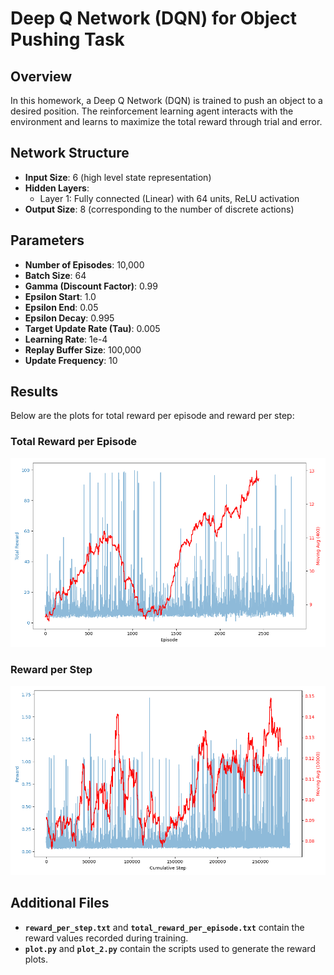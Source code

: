# Deep Q Network (DQN) for Object Pushing Task

## Overview

In this homework, a Deep Q Network (DQN) is trained to push an object to a desired position. The reinforcement learning agent interacts with the environment and learns to maximize the total reward through trial and error.

## Network Structure

- **Input Size**: 6 (high level state representation)
- **Hidden Layers**:
  - Layer 1: Fully connected (Linear) with 64 units, ReLU activation
- **Output Size**: 8 (corresponding to the number of discrete actions)

## Parameters

- **Number of Episodes**: 10,000
- **Batch Size**: 64
- **Gamma (Discount Factor)**: 0.99
- **Epsilon Start**: 1.0
- **Epsilon End**: 0.05
- **Epsilon Decay**: 0.995
- **Target Update Rate (Tau)**: 0.005
- **Learning Rate**: 1e-4
- **Replay Buffer Size**: 100,000
- **Update Frequency**: 10

## Results

Below are the plots for total reward per episode and reward per step:

### Total Reward per Episode

![Total Reward per Episode](plots/total_reward_plot_2025-03-03_01-00-31.png)

### Reward per Step

![Reward per Step](plots/reward_plot_2025-03-03_01-00-31.png)

## Additional Files

- **`reward_per_step.txt`** and **`total_reward_per_episode.txt`** contain the reward values recorded during training.
- **`plot.py`** and **`plot_2.py`** contain the scripts used to generate the reward plots.
